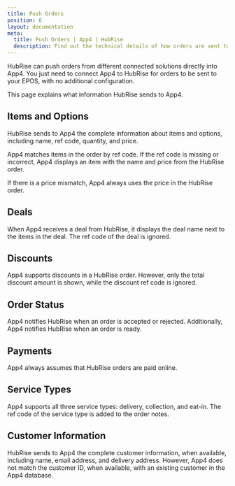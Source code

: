 ```yaml
---
title: Push Orders
position: 6
layout: documentation
meta:
  title: Push Orders | App4 | HubRise
  description: Find out the technical details of how orders are sent to App4 from HubRise, which fields are passed and which are not.
---
```


HubRise can push orders from different connected solutions directly into App4. You just need to connect App4 to HubRise for orders to be sent to your EPOS, with no additional configuration.

This page explains what information HubRise sends to App4.

## Items and Options

HubRise sends to App4 the complete information about items and options, including name, ref code, quantity, and price.

App4 matches items in the order by ref code. If the ref code is missing or incorrect, App4 displays an item with the name and price from the HubRise order.

If there is a price mismatch, App4 always uses the price in the HubRise order.

## Deals

When App4 receives a deal from HubRise, it displays the deal name next to the items in the deal.
The ref code of the deal is ignored.

## Discounts

App4 supports discounts in a HubRise order. However, only the total discount amount is shown, while the discount ref code is ignored.

## Order Status

App4 notifies HubRise when an order is accepted or rejected.
Additionally, App4 notifies HubRise when an order is ready.

## Payments

App4 always assumes that HubRise orders are paid online.

## Service Types

App4 supports all three service types: delivery, collection, and eat-in.
The ref code of the service type is added to the order notes.

## Customer Information

HubRise sends to App4 the complete customer information, when available, including name, email address, and delivery address.
However, App4 does not match the customer ID, when available, with an existing customer in the App4 database.
